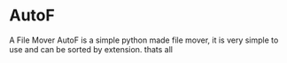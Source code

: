 # AutoF
A File Mover
AutoF is a simple python made file mover, it is very simple to use and can be sorted by extension.
thats all
